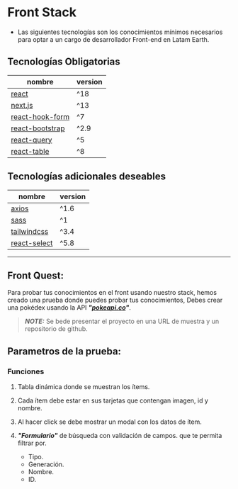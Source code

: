 


# Front Stack


- Las siguientes tecnologías son los conocimientos mínimos necesarios para optar a un cargo de desarrollador Front-end en Latam Earth.


## Tecnologías Obligatorias

| nombre | version |
|----------|-------|
| [react](https://react.dev/)    | ^18   |
| [next.js](https://nextjs.org/)    | ^13   |
| [react-hook-form](https://react-hook-form.com/)    | ^7  |
| [react-bootstrap](https://react-bootstrap.netlify.app/)    | ^2.9 |
| [react-query](https://www.npmjs.com/package/@tanstack/react-query)    | ^5   |
| [react-table](https://www.npmjs.com/package/@tanstack/react-table)    | ^8   |



## Tecnologías adicionales deseables

| nombre | version |
|----------|-------|
| [axios](https://www.npmjs.com/package/axios)    | ^1.6  |
| [sass](https://www.npmjs.com/package/sass)    | ^1   |
| [tailwindcss](https://www.npmjs.com/package/tailwindcss)    | ^3.4 |
| [react-select](https://www.npmjs.com/package/react-select)    | ^5.8 |


____
## Front Quest:


Para probar tus conocimientos en el front usando nuestro stack, hemos creado una prueba donde puedes probar tus conocimientos, Debes crear una pokédex usando la API ***"[pokeapi.co](https://pokeapi.co/)"***.

> ***NOTE:*** Se bede presentar el proyecto en una URL de muestra y un repositorio de github.


## Parametros de la prueba:


### Funciones

1. Tabla dinámica donde se muestran los ítems.

2.  Cada ítem debe estar en sus tarjetas que contengan imagen, id y nombre.

3. Al hacer click se debe mostrar un modal con los datos de ítem.

2. ***"Formulario"*** de búsqueda con validación de campos. que te permita filtrar por.

	- Tipo.
	- Generación.
	- Nombre.
	- ID.